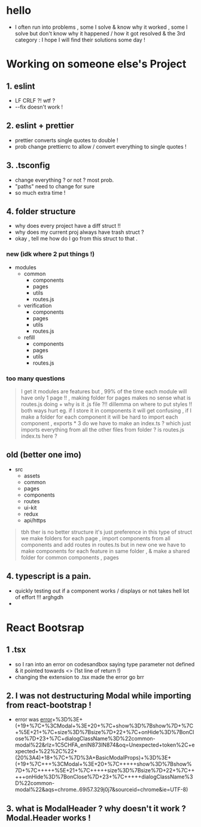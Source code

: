 # hello
- I often run into problems , some I solve & know why it worked , some I solve but don't know why it happened / how it got resolved & the 3rd category : I hope I will find their solutions some day !


# Working on someone else's Project
## 1. eslint 
- LF CRLF ?! wtf ?
- --fix doesn't work !

## 2. eslint + prettier
- prettier converts single quotes to double !
- prob change prettierrc to allow / convert everything to single quotes !

## 3. .tsconfig
- change everything ? or not ? most prob. 
- "paths" need to change for sure 
- so much extra time !

## 4. folder structure 
- why does every project have a diff struct !!
- why does my current proj always have trash struct ?
- okay , tell me how do I go from this struct to that .
### new (idk where 2 put things !)
- modules
  - common
    - components
    - pages
    - utils 
    - routes.js
  - verification
    - components
    - pages
    - utils 
    - routes.js
  - refill 
    - components
    - pages
    - utils
    - routes.js
### too many questions
 > I get it modules are features but , 99% of the time each module will have only 1 page !! , making folder for pages makes no sense
 > what is routes.js doing + why is it .js file ?!!
 > dillemma on where to put styles !! both ways hurt eg. if I store it in components it will get confusing , if I make a folder for each component it will be hard to import each component , exports * 3
 > do we have to make an index.ts ? which just imports everything from all the other files from folder ?
 > is routes.js index.ts here ?
 > 

## old (better one imo)
- src
  - assets 
  - common
  - pages
  - components
  - routes
  - ui-kit
  - redux
  - api/https

> tbh ther is no better structure it's just preference
> in this type of struct we make folders for each page , import components from all components and add routes in routes.ts
> but in new one we have to make components for each feature in same folder , & make a shared folder for common components , pages 




## 4. typescript is a pain.
- quickly testing out if a component works / displays or not takes hell lot of effort !!! arghgdh
- 



# React Bootsrap 
## 1 .tsx
- so I ran into an error on codesandbox saying type parameter not defined & it pointed towards <> (1st line of return !)
- changing the extension to .tsx made the error go brr

## 2. I was not destructuring Modal while importing from react-bootstrap !
- error was [error](https://www.google.com/search?q=Unexpected+token%2C+expected+%22%2C%22+(20%3A4)+18+%7C+%7D%3A+BasicModalProps)+%3D%3E+(+19+%7C+%3CModal+%3E+20+%7C+show%3D%7Bshow%7D+%7C+%5E+21+%7C+size%3D%7Bsize%7D+22+%7C+onHide%3D%7BonClose%7D+23+%7C+dialogClassName%3D%22common-modal%22&rlz=1C5CHFA_enIN873IN874&oq=Unexpected+token%2C+expected+%22%2C%22+(20%3A4)+18+%7C+%7D%3A+BasicModalProps)+%3D%3E+(+19+%7C+++%3CModal+%3E+20+%7C+++++show%3D%7Bshow%7D+%7C+++++%5E+21+%7C+++++size%3D%7Bsize%7D+22+%7C+++++onHide%3D%7BonClose%7D+23+%7C+++++dialogClassName%3D%22common-modal%22&aqs=chrome..69i57.329j0j7&sourceid=chrome&ie=UTF-8)

## 3. what is ModalHeader ? why doesn't it work ? Modal.Header works !
